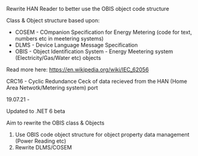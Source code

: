 
Rewrite HAN Reader to better use the OBIS object code structure

Class & Object structure based upon:
*   COSEM   - COmpanion Specification for Energy Metering (code for text, numbers etc in meetering systems)
*   DLMS    - Device Language Message Specification
*   OBIS    - Object Identification System - Energy Meetering system (Electricity/Gas/Water etc) objects

Read more here:    https://en.wikipedia.org/wiki/IEC_62056

CRC16   - Cyclic Redundance Ceck of data recieved from the HAN (Home Area Netwotk/Metering system) port 

19.07.21 -

Updated to .NET 6 beta

Aim to rewrite the OBIS class & Objects
1)  Use OBIS code object structure for object property data management (Power Reading etc)
2)  Rewrite DLMS/COSEM 